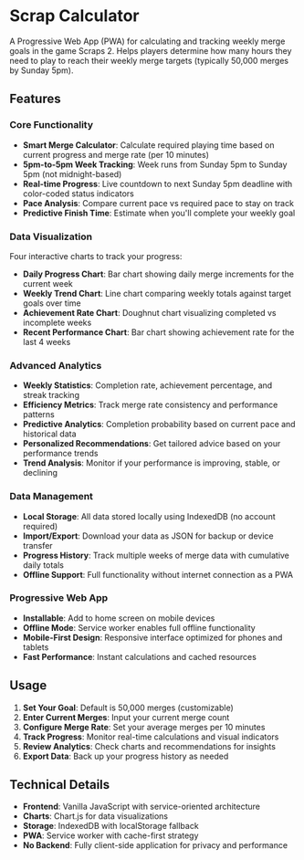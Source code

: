 # Scrap Calculator

A Progressive Web App (PWA) for calculating and tracking weekly merge goals in the game Scraps 2. Helps players determine how many hours they need to play to reach their weekly merge targets (typically 50,000 merges by Sunday 5pm).

## Features

### Core Functionality
- **Smart Merge Calculator**: Calculate required playing time based on current progress and merge rate (per 10 minutes)
- **5pm-to-5pm Week Tracking**: Week runs from Sunday 5pm to Sunday 5pm (not midnight-based)
- **Real-time Progress**: Live countdown to next Sunday 5pm deadline with color-coded status indicators
- **Pace Analysis**: Compare current pace vs required pace to stay on track
- **Predictive Finish Time**: Estimate when you'll complete your weekly goal

### Data Visualization
Four interactive charts to track your progress:
- **Daily Progress Chart**: Bar chart showing daily merge increments for the current week
- **Weekly Trend Chart**: Line chart comparing weekly totals against target goals over time
- **Achievement Rate Chart**: Doughnut chart visualizing completed vs incomplete weeks
- **Recent Performance Chart**: Bar chart showing achievement rate for the last 4 weeks

### Advanced Analytics
- **Weekly Statistics**: Completion rate, achievement percentage, and streak tracking
- **Efficiency Metrics**: Track merge rate consistency and performance patterns
- **Predictive Analytics**: Completion probability based on current pace and historical data
- **Personalized Recommendations**: Get tailored advice based on your performance trends
- **Trend Analysis**: Monitor if your performance is improving, stable, or declining

### Data Management
- **Local Storage**: All data stored locally using IndexedDB (no account required)
- **Import/Export**: Download your data as JSON for backup or device transfer
- **Progress History**: Track multiple weeks of merge data with cumulative daily totals
- **Offline Support**: Full functionality without internet connection as a PWA

### Progressive Web App
- **Installable**: Add to home screen on mobile devices
- **Offline Mode**: Service worker enables full offline functionality
- **Mobile-First Design**: Responsive interface optimized for phones and tablets
- **Fast Performance**: Instant calculations and cached resources

## Usage

1. **Set Your Goal**: Default is 50,000 merges (customizable)
2. **Enter Current Merges**: Input your current merge count
3. **Configure Merge Rate**: Set your average merges per 10 minutes
4. **Track Progress**: Monitor real-time calculations and visual indicators
5. **Review Analytics**: Check charts and recommendations for insights
6. **Export Data**: Back up your progress history as needed

## Technical Details

- **Frontend**: Vanilla JavaScript with service-oriented architecture
- **Charts**: Chart.js for data visualizations
- **Storage**: IndexedDB with localStorage fallback
- **PWA**: Service worker with cache-first strategy
- **No Backend**: Fully client-side application for privacy and performance